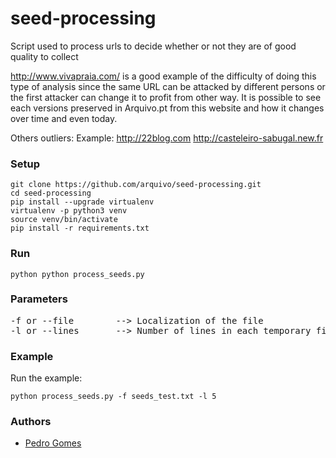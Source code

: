 # seed-processing
Script used to process urls to decide whether or not they are of good quality to collect

http://www.vivapraia.com/ is a good example of the difficulty of doing this type of analysis since the same URL can be attacked by different persons or the first attacker can change it to profit from other way. It is possible to see each versions preserved in Arquivo.pt from this website and how it changes over time and even today.

Others outliers:
Example:
http://22blog.com
http://casteleiro-sabugal.new.fr

### Setup

```
git clone https://github.com/arquivo/seed-processing.git
cd seed-processing
pip install --upgrade virtualenv
virtualenv -p python3 venv
source venv/bin/activate
pip install -r requirements.txt
```

### Run

```
python python process_seeds.py
```

### Parameters

<pre>
-f or --file        --> Localization of the file
-l or --lines       --> Number of lines in each temporary file
</pre>

### Example

Run the example:

```
python process_seeds.py -f seeds_test.txt -l 5 
```
### Authors

- [Pedro Gomes](pedro.gomes.fccn@gmail.com)
